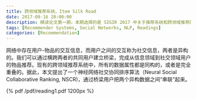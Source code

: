```yaml
---
title: 跨领域推荐系统，Item Silk Road
date: 2017-09-16 20:00:00
description: 精读论文第一期，本期选择的是 SIGIR 2017 中关于推荐系统和跨领域推荐的文章
tags: [Recommender Systems, Social Networks, NLP, Readings]
categories: [Recommendation] 
---
```


网络中存在用户-物品的交互信息，而用户之间的交互称为社交信息，两者是异构的。我们可以通过横跨两者的共同用户建立桥梁，完成从信息领域到社交领域用户的物品推荐。现有的跨领域推荐系统中，所有的数据属性都是同构的，或者是完全重叠的。据此，本文提出了一个神经网络社交协同排序算法（Neural Social Collaborative Ranking, NSCR)，通过桥梁用户把两个异构数据之间“串联”起来。

<!-- more -->

{% pdf /pdf/reading1.pdf 1200px %}